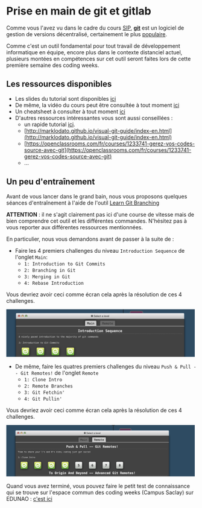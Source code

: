 # Prise en main de git et gitlab


Comme vous l'avez vu dans le cadre du cours [SIP](https://wdi.centralesupelec.fr/1CC1000/GitAndGitLab), [**git**](https://git-scm.com/) est un logiciel de gestion de versions décentralisé, certainement le plus [populaire](https://news.softpedia.com/news/git-2-8-2-popular-source-code-management-system-released-with-over-18-bug-fixes-503591.shtml).


Comme c'est un outil fondamental pour tout travail de développement informatique en équipe, encore plus dans le contexte distanciel actuel, plusieurs montées en compétences sur cet outil seront faites  lors de cette première semaine des coding weeks.


## Les ressources disponibles


* Les slides du tutorial sont disponibles [ici](./Files/cours.pdf)
* De même, la vidéo du cours peut être consultée à tout moment [ici]()
* Un cheatsheet à consulter à tout moment [ici](.Files/cheatsheet.pdf)
* D'autres ressources intéressantes vous sont aussi conseillées :
	* un rapide tutorial [ici](http://rogerdudler.github.io/git-guide/index.fr.html).
	* [http://marklodato.github.io/visual-git-guide/index-en.html](http://marklodato.github.io/visual-git-guide/index-en.html)
	* [https://openclassrooms.com/fr/courses/1233741-gerez-vos-codes-source-avec-git](https://openclassrooms.com/fr/courses/1233741-gerez-vos-codes-source-avec-git)
	* ...

## Un peu d'entraînement

Avant de vous lancer dans le grand bain, nous vous proposons quelques séances d'entraînement à l'aide de l'outil [Learn Git Branching](https://learngitbranching.js.org/)


 **ATTENTION** : il ne s'agit clairement pas ici d'une course de vitesse mais de bien comprendre cet outil et les différentes commandes. N'hésitez pas à vous reporter aux différentes ressources mentionnées.


En particulier, nous vous demandons avant de passer à la suite de :

* Faire les 4 premiers challenges du niveau `Introduction Sequence` de l'onglet `Main`:  
	*  `1: Introduction to Git Commits`
	*  `2: Branching in Git`
	*  `3: Merging in Git`
	*  `4: Rebase Introduction`

Vous devriez avoir ceci comme écran cela après la résolution de ces 4 challenges. 


<img src="./Images/gittuto.png" alt="drawing" width="500"/>
	

* De même, faire les quatres premiers challenges du niveau `Push & Pull -- Git Remotes!` de l'onglet `Remote`
	* `1: Clone Intro`
	* `2: Remote Branches`
	* `3: Git Fetchin'`
	*  `4: Git Pullin'`
	


Vous devriez avoir ceci comme écran cela après la résolution de ces 4 challenges. 


<img src="./Images/gittuto2.png" alt="drawing" width="500"/>


Quand vous avez terminé, vous pouvez faire le petit test de connaissance qui se trouve sur l'espace commun des coding weeks (Campus Saclay) sur EDUNAO : [c'est ici](https://centralesupelec.edunao.com/mod/quiz/view.php?id=106586)

 
 
 
 
 
 

 
 
 
 
 
 
 
